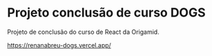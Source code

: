 # Projeto conclusão de curso DOGS

Projeto de conclusão do curso de React da Origamid.

https://renanabreu-dogs.vercel.app/
